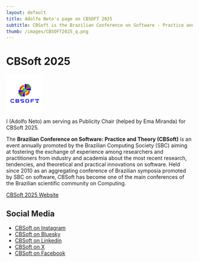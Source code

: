 ```yaml
---
layout: default
title: Adolfo Neto's page on CBSOFT 2025
subtitle: CBSoft is the Brazilian Conference on Software - Practice and Theory 
thumb: /images/CBSOFT2025_q.png
---
```


# CBSoft 2025

<img src="/images/CBSOFT2025_q.png" alt="CBSoft 2025 logo" height="100">

I (Adolfo Neto) am serving as Publicity Chair (helped by Ema Miranda) for CBSoft 2025.


The **Brazilian Conference on Software: Practice and Theory (CBSoft)** is an event annually promoted by the Brazilian Computing Society (SBC) aiming at fostering the exchange of experience among researchers and practitioners from industry and academia about the most recent research, tendencies, and theoretical and practical innovations on software. Held since 2010 as an aggregating conference of Brazilian symposia promoted by SBC on software, CBSoft has become one of the main conferences of the Brazilian scientific community on Computing.



[CBSoft 2025 Website](https://bit.ly/4kcKsVY)

## Social Media


- [CBSoft on Instagram](https://bit.ly/4iY69rS)
- [CBSoft on Bluesky](https://bit.ly/3GPyraV)
- [CBSoft on Linkedin](https://bit.ly/4ddR1ph)
- [CBSoft on X](https://bit.ly/4kAhwYz)
- [CBSoft on Facebook](https://bit.ly/4iY6CKE)

